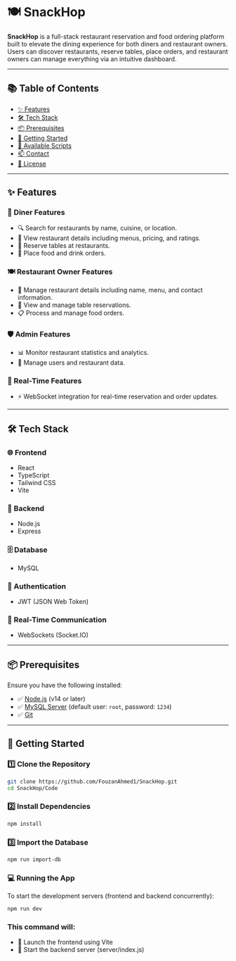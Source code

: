 # 🍽️ SnackHop

**SnackHop** is a full-stack restaurant reservation and food ordering platform built to elevate the dining experience for both diners and restaurant owners. Users can discover restaurants, reserve tables, place orders, and restaurant owners can manage everything via an intuitive dashboard.

---

## 📚 Table of Contents

- [✨ Features](#-features)
- [🛠️ Tech Stack](#-tech-stack)
- [📦 Prerequisites](#-prerequisites)
- [🚀 Getting Started](#-getting-started)
- [📂 Available Scripts](#-available-scripts)
- [📫 Contact](#-contact)
- [🧾 License](#-license)

---

## ✨ Features

### 👥 Diner Features
- 🔍 Search for restaurants by name, cuisine, or location.
- 📄 View restaurant details including menus, pricing, and ratings.
- 📅 Reserve tables at restaurants.
- 🛒 Place food and drink orders.

### 🍽️ Restaurant Owner Features
- 🏪 Manage restaurant details including name, menu, and contact information.
- 📆 View and manage table reservations.
- 📋 Process and manage food orders.

### 🛡️ Admin Features
- 📊 Monitor restaurant statistics and analytics.
- 👥 Manage users and restaurant data.

### 🔄 Real-Time Features
- ⚡ WebSocket integration for real-time reservation and order updates.

---

## 🛠️ Tech Stack

### 🌐 Frontend
- React
- TypeScript
- Tailwind CSS
- Vite

### 🧠 Backend
- Node.js
- Express

### 🗄️ Database
- MySQL

### 🔐 Authentication
- JWT (JSON Web Token)

### 🔌 Real-Time Communication
- WebSockets (Socket.IO)

---

## 📦 Prerequisites

Ensure you have the following installed:

- ✅ [Node.js](https://nodejs.org/) (v14 or later)
- ✅ [MySQL Server](https://www.mysql.com/) (default user: `root`, password: `1234`)
- ✅ [Git](https://git-scm.com/)

---

## 🚀 Getting Started

### 1️⃣ Clone the Repository

```bash
git clone https://github.com/FouzanAhmed1/SnackHop.git
cd SnackHop/Code
```

### 2️⃣ Install Dependencies

```bash
npm install
```

### 3️⃣ Import the Database
```bash
npm run import-db
```

### 💻 Running the App
To start the development servers (frontend and backend concurrently):

```bash
npm run dev
```

### This command will:
- 🚀 Launch the frontend using Vite
- 🚀 Start the backend server (server/index.js)